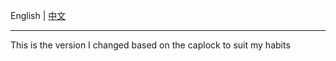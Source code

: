 English | [中文](README_zh-CN.md)

---

This is the version I changed based on the caplock to suit my habits

